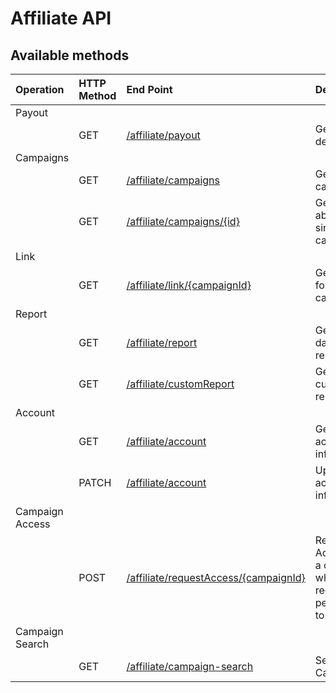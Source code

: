 # Affiliate API

## **Available methods**

| **Operation** | **HTTP Method** | **End Point** | **Description** |
| :--- | :--- | :--- | :--- |
| Payout |  |  |  |
|  | GET | [/affiliate/payout]() | Get payout details |
| Campaigns |  |  |  |
|  | GET | [/affiliate/campaigns](campaigns.md) | Get all the campaigns |
|  | GET | [/affiliate/campaigns/{id}](campaigns.md) | Get info about single campaign |
| Link |  |  |  |
|  | GET | [/affiliate/link/{campaignId}](link.md) | Get the link for a campaign |
| Report |  |  |  |
|  | GET | [/affiliate/report]() | Get the date wise report |
|  | GET | [/affiliate/customReport](custom-report.md) | Get customized report |
| Account |  |  |  |
|  | GET | [/affiliate/account](account.md) | Get account info |
|  | PATCH | [/affiliate/account](account.md) | Update account info |
| Campaign Access |  |  |  |
|  | POST | [/affiliate/requestAccess/{campaignId}](request-access.md) | Request Access for a campaign which requires permission to run |
| Campaign Search |  |  |  |
|  | GET | [/affiliate/campaign-search]() | Search Campaigns |

